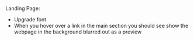 Landing Page:
- Upgrade font
- When you hover over a link in the main section you should see show the webpage in the background blurred out as a preview
